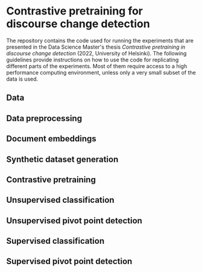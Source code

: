 # Contrastive pretraining for discourse change detection

The repository contains the code used for running the experiments that are presented in the Data Science Master's thesis *Contrastive pretraining in discourse change detection* (2022, University of Helsinki). The following guidelines provide instructions on how to use the code for replicating different parts of the experiments. Most of them require access to a high performance computing environment, unless only a very small subset of the data is used. 


## Data


## Data preprocessing


## Document embeddings



## Synthetic dataset generation



## Contrastive pretraining



## Unsupervised classification



## Unsupervised pivot point detection



## Supervised classification



## Supervised pivot point detection
